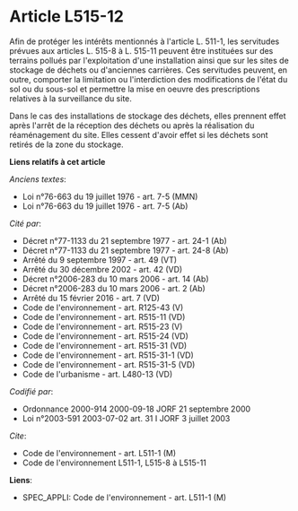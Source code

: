 # Article L515-12

Afin de protéger les intérêts mentionnés à l'article L. 511-1, les servitudes prévues aux articles L. 515-8 à L. 515-11
peuvent être instituées sur des terrains pollués par l'exploitation d'une installation ainsi que sur les sites de stockage de
déchets ou d'anciennes carrières. Ces servitudes peuvent, en outre, comporter la limitation ou l'interdiction des
modifications de l'état du sol ou du sous-sol et permettre la mise en oeuvre des prescriptions relatives à la surveillance du
site.

Dans le cas des installations de stockage des déchets, elles prennent effet après l'arrêt de la réception des déchets ou
après la réalisation du réaménagement du site. Elles cessent d'avoir effet si les déchets sont retirés de la zone du
stockage.

**Liens relatifs à cet article**

_Anciens textes_:

  - Loi n°76-663 du 19 juillet 1976 - art. 7-5 (MMN)
  - Loi n°76-663 du 19 juillet 1976 - art. 7-5 (Ab)

_Cité par_:

  - Décret n°77-1133 du 21 septembre 1977 - art. 24-1 (Ab)
  - Décret n°77-1133 du 21 septembre 1977 - art. 24-8 (Ab)
  - Arrêté du 9 septembre 1997 - art. 49 (VT)
  - Arrêté du 30 décembre 2002 - art. 42 (VD)
  - Décret n°2006-283 du 10 mars 2006 - art. 14 (Ab)
  - Décret n°2006-283 du 10 mars 2006 - art. 2 (Ab)
  - Arrêté du 15 février 2016 - art. 7 (VD)
  - Code de l'environnement - art. R125-43 (V)
  - Code de l'environnement - art. R515-11 (VD)
  - Code de l'environnement - art. R515-23 (V)
  - Code de l'environnement - art. R515-24 (VD)
  - Code de l'environnement - art. R515-31 (VD)
  - Code de l'environnement - art. R515-31-1 (VD)
  - Code de l'environnement - art. R515-31-5 (VD)
  - Code de l'urbanisme - art. L480-13 (VD)

_Codifié par_:

  - Ordonnance 2000-914 2000-09-18 JORF 21 septembre 2000
  - Loi n°2003-591 2003-07-02 art. 31 I JORF 3 juillet 2003

_Cite_:

  - Code de l'environnement - art. L511-1 (M)
  - Code de l'environnement L511-1, L515-8 à L515-11

**Liens**:

  - SPEC_APPLI: Code de l'environnement - art. L511-1 (M)
